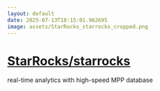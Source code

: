 ```yaml
---
layout: default
date: 2025-07-13T18:15:01.962695
image: assets/StarRocks_starrocks_cropped.png
---
```


# [StarRocks/starrocks](https://github.com/StarRocks/starrocks)

real-time analytics with high-speed MPP database
